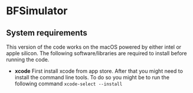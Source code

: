 # BFSimulator

## System requirements
This version of the code works on the macOS powered by either intel or apple silicon. The following software/libraries are required to install before running the code.
* **xcode** 
First install xcode from app store. After that you might need to install the command line tools. To do so you might be to run the following command
```xcode-select --install```

